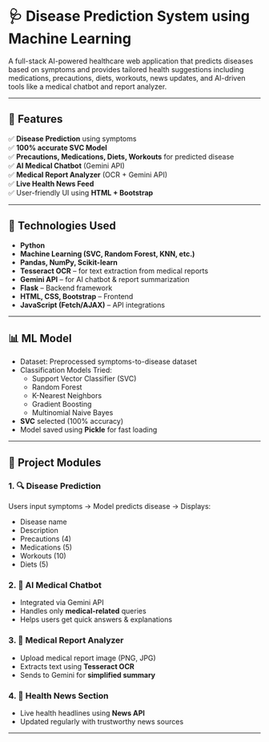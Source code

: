 # 🩺 Disease Prediction System using Machine Learning

A full-stack AI-powered healthcare web application that predicts diseases based on symptoms and provides tailored health suggestions including medications, precautions, diets, workouts, news updates, and AI-driven tools like a medical chatbot and report analyzer.

---

## 🚀 Features

✅ **Disease Prediction** using symptoms  
✅ **100% accurate SVC Model**  
✅ **Precautions, Medications, Diets, Workouts** for predicted disease  
✅ **AI Medical Chatbot** (Gemini API)  
✅ **Medical Report Analyzer** (OCR + Gemini API)  
✅ **Live Health News Feed**  
✅ User-friendly UI using **HTML + Bootstrap**

---

## 🧠 Technologies Used

- **Python**
- **Machine Learning (SVC, Random Forest, KNN, etc.)**
- **Pandas, NumPy, Scikit-learn**
- **Tesseract OCR** – for text extraction from medical reports
- **Gemini API** – for AI chatbot & report summarization
- **Flask** – Backend framework
- **HTML, CSS, Bootstrap** – Frontend
- **JavaScript (Fetch/AJAX)** – API integrations

---

## 📊 ML Model

- Dataset: Preprocessed symptoms-to-disease dataset
- Classification Models Tried:
  - Support Vector Classifier (SVC)
  - Random Forest
  - K-Nearest Neighbors
  - Gradient Boosting
  - Multinomial Naive Bayes
- **SVC** selected (100% accuracy)
- Model saved using **Pickle** for fast loading

---

## 🧾 Project Modules

### 1. 🔍 Disease Prediction
Users input symptoms → Model predicts disease → Displays:
- Disease name
- Description
- Precautions (4)
- Medications (5)
- Workouts (10)
- Diets (5)

### 2. 🧠 AI Medical Chatbot
- Integrated via Gemini API
- Handles only **medical-related** queries
- Helps users get quick answers & explanations

### 3. 🧾 Medical Report Analyzer
- Upload medical report image (PNG, JPG)
- Extracts text using **Tesseract OCR**
- Sends to Gemini for **simplified summary**

### 4. 📰 Health News Section
- Live health headlines using **News API**
- Updated regularly with trustworthy news sources

---
